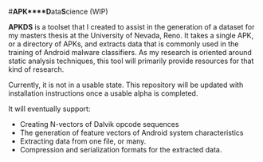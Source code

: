 #**APK****D**ata**S**cience (WIP)

**APKDS** is a toolset that I created to assist in the generation of a dataset for my masters thesis
at the University of Nevada, Reno. It takes a single APK, or a directory of APKs, and extracts data that is 
commonly used in the training of Android malware classifiers. As my research is oriented around static
analysis techniques, this tool will primarily provide resources for that kind of research.

Currently, it is not in a usable state. This repository will be updated with installation instructions
once a usable alpha is completed.

It will eventually support:

- Creating N-vectors of Dalvik opcode sequences
- The generation of feature vectors of Android system characteristics
- Extracting data from one file, or many.
- Compression and serialization formats for the extracted data.


